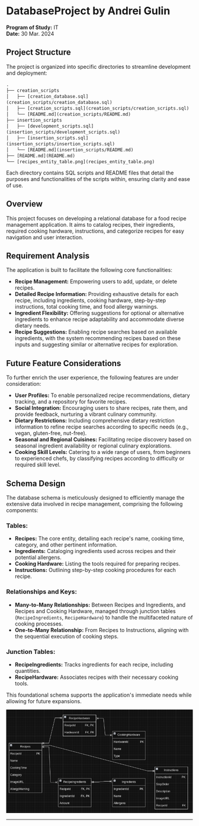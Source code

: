 # DatabaseProject by Andrei Gulin

**Program of Study:** IT  
**Date:** 30 Mar. 2024

## Project Structure

The project is organized into specific directories to streamline development and deployment:

```
.
├── creation_scripts
│   ├── [creation_database.sql](creation_scripts/creation_database.sql)
│   ├── [creation_scripts.sql](creation_scripts/creation_scripts.sql)
│   └── [README.md](creation_scripts/README.md)
├── insertion_scripts
│   ├── [development_scripts.sql](insertion_scripts/development_scripts.sql)
│   ├── [insertion_scripts.sql](insertion_scripts/insertion_scripts.sql)
│   └── [README.md](insertion_scripts/README.md)
├── [README.md](README.md)
└── [recipes_entity_table.png](recipes_entity_table.png)
```

Each directory contains SQL scripts and README files that detail the purposes and functionalities of the scripts within, ensuring clarity and ease of use.

## Overview

This project focuses on developing a relational database for a food recipe management application. It aims to catalog recipes, their ingredients, required cooking hardware, instructions, and categorize recipes for easy navigation and user interaction.

## Requirement Analysis

The application is built to facilitate the following core functionalities:

- **Recipe Management:** Empowering users to add, update, or delete recipes.
- **Detailed Recipe Information:** Providing exhaustive details for each recipe, including ingredients, cooking hardware, step-by-step instructions, total cooking time, and food allergy warnings.
- **Ingredient Flexibility:** Offering suggestions for optional or alternative ingredients to enhance recipe adaptability and accommodate diverse dietary needs.
- **Recipe Suggestions:** Enabling recipe searches based on available ingredients, with the system recommending recipes based on these inputs and suggesting similar or alternative recipes for exploration.

## Future Feature Considerations

To further enrich the user experience, the following features are under consideration:

- **User Profiles:** To enable personalized recipe recommendations, dietary tracking, and a repository for favorite recipes.
- **Social Integration:** Encouraging users to share recipes, rate them, and provide feedback, nurturing a vibrant culinary community.
- **Dietary Restrictions:** Including comprehensive dietary restriction information to refine recipe searches according to specific needs (e.g., vegan, gluten-free, nut-free).
- **Seasonal and Regional Cuisines:** Facilitating recipe discovery based on seasonal ingredient availability or regional culinary explorations.
- **Cooking Skill Levels:** Catering to a wide range of users, from beginners to experienced chefs, by classifying recipes according to difficulty or required skill level.

## Schema Design

The database schema is meticulously designed to efficiently manage the extensive data involved in recipe management, comprising the following components:

### Tables:

- **Recipes:** The core entity, detailing each recipe's name, cooking time, category, and other pertinent information.
- **Ingredients:** Cataloging ingredients used across recipes and their potential allergens.
- **Cooking Hardware:** Listing the tools required for preparing recipes.
- **Instructions:** Outlining step-by-step cooking procedures for each recipe.

### Relationships and Keys:

- **Many-to-Many Relationships:** Between Recipes and Ingredients, and Recipes and Cooking Hardware, managed through junction tables (`RecipeIngredients`, `RecipeHardware`) to handle the multifaceted nature of cooking processes.
- **One-to-Many Relationship:** From Recipes to Instructions, aligning with the sequential execution of cooking steps.

### Junction Tables:

- **RecipeIngredients:** Tracks ingredients for each recipe, including quantities.
- **RecipeHardware:** Associates recipes with their necessary cooking tools.

This foundational schema supports the application's immediate needs while allowing for future expansions.

![Database Design Picture](recipes_entity_table.png "Database Schema Design")

---
